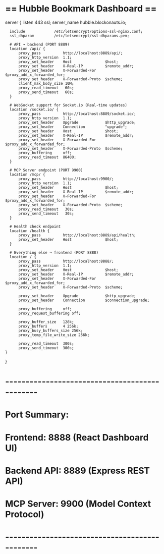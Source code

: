 # == Hubble Bookmark Dashboard ==
server {
      listen 443 ssl;
      server_name hubble.blockonauts.io;

      include             /etc/letsencrypt/options-ssl-nginx.conf;
      ssl_dhparam         /etc/letsencrypt/ssl-dhparams.pem;

      # API → backend (PORT 8889)
      location /api/ {
          proxy_pass          http://localhost:8889/api/;
          proxy_http_version  1.1;
          proxy_set_header    Host               $host;
          proxy_set_header    X-Real-IP          $remote_addr;
          proxy_set_header    X-Forwarded-For    $proxy_add_x_forwarded_for;
          proxy_set_header    X-Forwarded-Proto  $scheme;
          client_max_body_size 10M;
          proxy_read_timeout   60s;
          proxy_send_timeout   60s;
      }

      # WebSocket support for Socket.io (Real-time updates)
      location /socket.io/ {
          proxy_pass          http://localhost:8889/socket.io/;
          proxy_http_version  1.1;
          proxy_set_header    Upgrade            $http_upgrade;
          proxy_set_header    Connection         "upgrade";
          proxy_set_header    Host               $host;
          proxy_set_header    X-Real-IP          $remote_addr;
          proxy_set_header    X-Forwarded-For    $proxy_add_x_forwarded_for;
          proxy_set_header    X-Forwarded-Proto  $scheme;
          proxy_buffering     off;
          proxy_read_timeout  86400;
      }

      # MCP Server endpoint (PORT 9900)
      location /mcp/ {
          proxy_pass          http://localhost:9900/;
          proxy_http_version  1.1;
          proxy_set_header    Host               $host;
          proxy_set_header    X-Real-IP          $remote_addr;
          proxy_set_header    X-Forwarded-For    $proxy_add_x_forwarded_for;
          proxy_set_header    X-Forwarded-Proto  $scheme;
          proxy_read_timeout   30s;
          proxy_send_timeout   30s;
      }

      # Health check endpoint
      location /health {
          proxy_pass          http://localhost:8889/api/health;
          proxy_set_header    Host               $host;
      }

      # Everything else → frontend (PORT 8888)
      location / {
          proxy_pass          http://localhost:8888/;
          proxy_http_version  1.1;
          proxy_set_header    Host               $host;
          proxy_set_header    X-Real-IP          $remote_addr;
          proxy_set_header    X-Forwarded-For    $proxy_add_x_forwarded_for;
          proxy_set_header    X-Forwarded-Proto  $scheme;

          proxy_set_header    Upgrade            $http_upgrade;
          proxy_set_header    Connection         $connection_upgrade;

          proxy_buffering     off;
          proxy_request_buffering off;

          proxy_buffer_size   128k;
          proxy_buffers       4 256k;
          proxy_busy_buffers_size 256k;
          proxy_temp_file_write_size 256k;

          proxy_read_timeout  300s;
          proxy_send_timeout  300s;
    }
  }

# ----------------------------------------------
# Port Summary:
# Frontend:    8888  (React Dashboard UI)
# Backend API: 8889  (Express REST API)
# MCP Server:  9900  (Model Context Protocol)
# ----------------------------------------------